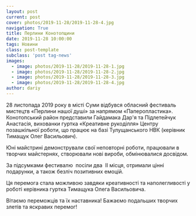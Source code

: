 ```yaml
---
layout: post
current: post
cover: photos/2019-11-28/2019-11-28-4.jpg
navigation: True
title: Перлини Конотопщини
date: 2019-11-28 10:00:00
tags: Новини
class: post-template
subclass: 'post tag-news'
images:
  - image: photos/2019-11-28/2019-11-28-1.jpg
  - image: photos/2019-11-28/2019-11-28-2.jpg
  - image: photos/2019-11-28/2019-11-28-3.jpg
  - image: photos/2019-11-28/2019-11-28-4.jpg
author: dariy
---
```


28 листопада 2019 року в місті Суми відбувся обласний фестиваль мистецтв «Перлини нашої душі» за напрямом «Паперопластика».
Конотопський район представили Гайдамака Дар'я та Підлетейчук Анастасія, вихованки гуртка «Креативне рукоділля» Центру позашкільної роботи, що працює на базі Тулущанського  НВК (керівник Тимащук Олег Васильович).

Юні майстрині демонстрували свої неповторні роботи, працювали в творчих майстернях, створювали нові вироби, обмінювалися досвідом.

За  підсумками фестивалю  посіли два   ІІ місця, отримали цінні подарунки, а також безліч позитивних емоцій.

Ця перемога стала можливою завдяки креативності та наполегливості у роботі  керівника гуртка Тимащука Олега Васильовича.

Вітаємо переможців та їх наставника! Бажаємо подальших творчих злетів та яскравих перемог!
